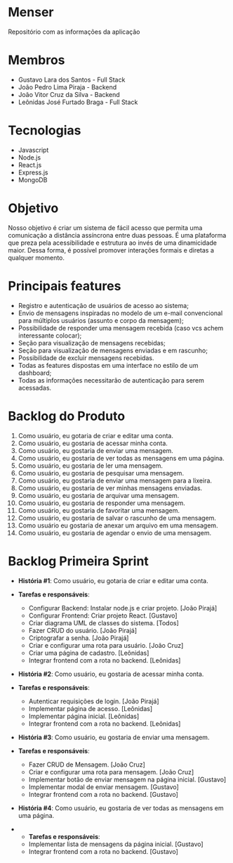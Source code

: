 # Menser
Repositório com as informações da aplicação

# Membros
* Gustavo Lara dos Santos - Full Stack
* João Pedro Lima Piraja - Backend
* João Vitor Cruz da Silva - Backend
* Leônidas José Furtado Braga - Full Stack

# Tecnologias
* Javascript
* Node.js
* React.js
* Express.js
* MongoDB

# Objetivo
Nosso objetivo é criar um sistema de fácil acesso que permita uma comunicação a distância assíncrona entre duas pessoas. É uma plataforma que preza pela acessibilidade e estrutura ao invés de uma dinamicidade maior. Dessa forma, é possível promover interações formais e diretas a qualquer momento.

# Principais features
* Registro e autenticação de usuários de acesso ao sistema;
* Envio de mensagens inspiradas no modelo de um e-mail convencional para múltiplos usuários (assunto e corpo da mensagem);
* Possibilidade de responder uma mensagem recebida (caso vcs achem interessante colocar);
* Seção para visualização de mensagens recebidas;
* Seção para visualização de mensagens enviadas e em rascunho;
* Possibilidade de excluir mensagens recebidas.
* Todas as features dispostas em uma interface no estilo de um dashboard;
* Todas as informações necessitarão de autenticação para serem acessadas.

# Backlog do Produto
1. Como usuário, eu gotaria de criar e editar uma conta.
2. Como usuário, eu gostaria de acessar minha conta.
3. Como usuário, eu gostaria de enviar uma mensagem.
4. Como usuário, eu gostaria de ver todas as mensagens em uma página.
5. Como usuário, eu gostaria de ler uma mensagem.
6. Como usuário, eu gostaria de pesquisar uma mensagem.
7. Como usuário, eu gostaria de enviar uma mensagem para a lixeira.
8. Como usuário, eu gostaria de ver minhas mensagens enviadas.
9. Como usuário, eu gostaria de arquivar uma mensagem.
10. Como usuário, eu gostaria de responder uma mensagem.
11. Como usuário, eu gostaria de favoritar uma mensagem.
12. Como usuário, eu gostaria de salvar o rascunho de uma mensagem.
13. Como usuário eu gostaria de anexar um arquivo em uma mensagem.
14. Como usuário, eu gostaria de agendar o envio de uma mensagem.

# Backlog Primeira Sprint
* **História #1**: Como usuário, eu gotaria de criar e editar uma conta.
* **Tarefas e responsáveis**:
  * Configurar Backend: Instalar node.js e criar projeto. [João Pirajá]
  * Configurar Frontend: Criar projeto React. [Gustavo]
  * Criar diagrama UML de classes do sistema. [Todos]
  * Fazer CRUD do usuário. [João Pirajá]
  * Criptografar a senha. [João Pirajá]
  * Criar e configurar uma rota para usuário. [João Cruz]
  * Criar uma página de cadastro. [Leônidas]
  * Integrar frontend com a rota no backend. [Leônidas]

* **História #2**: Como usuário, eu gostaria de acessar minha conta.
* **Tarefas e responsáveis**:
  *  Autenticar requisições de login. [João Pirajá]
  *  Implementar página de acesso. [Leônidas]
  *  Implementar página inicial. [Leônidas]
  *  Integrar frontend com a rota no backend. [Leônidas]

* **História #3**: Como usuário, eu gostaria de enviar uma mensagem.
* **Tarefas e responsáveis**:
  * Fazer CRUD de Mensagem. [João Cruz]
  * Criar e configurar uma rota para mensagem. [João Cruz]
  * Implementar botão de enviar mensagem na página inicial. [Gustavo]
  * Implementar modal de enviar mensagem. [Gustavo]
  * Integrar frontend com a rota no backend. [Gustavo]

* **História #4**: Como usuário, eu gostaria de ver todas as mensagens em uma página.
* * **Tarefas e responsáveis**:
  * Implementar lista de mensagens da página inicial. [Gustavo]
  * Integrar frontend com a rota no backend. [Gustavo]
